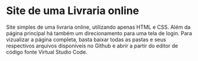 # Site de uma Livraria online
Site simples de uma livraria online, utilizando apenas HTML e CSS. Além da página principal há também um direcionamento para uma tela de login. Para vizualizar a página completa, basta baixar todas as pastas e seus respectivos arquivos disponíveis no Github e abrir a partir do editor de código fonte Virtual Studio Code.
